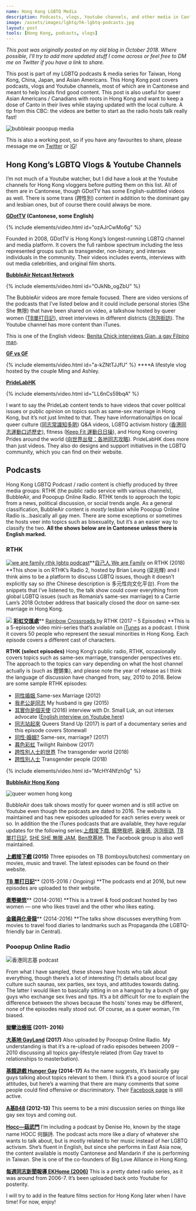 ```yaml
---
name: Hong Kong LGBTQ Media
description: Podcasts, vlogs, Youtube channels, and other media in Cantonese and English on HK queer life.
image: /assets/images/lgbtq/hk-lgbtq-podcasts.jpg
layout: post
tools: [Hong Kong, podcasts, vlogs]
---
```


*This post was originally posted on my old blog in October 2018. Where possible, I'll try to add more updated stuff I come across or feel free to DM me on Twitter if you have a link to share.*

This post is part of my LGBTQ podcasts & media series for Taiwan, Hong Kong, China, Japan, and Asian Americans. This Hong Kong post covers podcasts, vlogs and Youtube channels, most of which are in Cantonese and meant to help locals find good content. This post is also useful for queer Asian Americans / Canadians with roots in Hong Kong and want to keep a dose of Canto in their lives while staying updated with the local culture. A tip from this CBC: the videos are better to start as the radio hosts talk really fast!

![bubbleair pooopup media](/assets/images/lgbtq/hk-lgbtq-podcasts.jpg)

This is also a working post, so if you have any favourites to share, please message me on [Twitter](https://twitter.com/shenchingtou) or [IG](https://www.instagram.com/thecupandtheroad/)!

## Hong Kong’s LGBTQ Vlogs & Youtube Channels

I’m not much of a Youtube watcher, but I did have a look at the Youtube channels for Hong Kong vloggers before putting them on this list. All of them are in Cantonese, though GDotTV has some English-subtitled videos as well. There is some trans (跨性別) content in addition to the dominant gay and lesbian ones, but of course there could always be more.

**[GDotTV](https://www.youtube.com/user/nutongxueshe) (Cantonese, some English)**

{% include elements/video.html id="ozAJrCwMo6g" %}

Founded in 2008, GDotTV is Hong Kong’s longest-running LGBTQ channel and media platform. It covers the full rainbow spectrum including the less represented groups such as transgender, non-binary, and intersex individuals in the community. Their videos includes events, interviews with out media celebrities, and original film shorts.

[**BubbleAir Netcast Network**](https://www.youtube.com/user/bubbleairhk)

{% include elements/video.html id="OJkNb_ogZbU" %}

The BubbleAir videos are more female focused. There are video versions of the podcasts that I’ve listed below and it could include personal stories (She She 無限) that have been shared on video, a talkshow hosted by queer women ([TB單打日記](https://www.youtube.com/watch?v=fsSU_YZ1PVQ&list=PLHByEF-tRaVMnvb9c1o0FPHYbzqhHKGE0)), street interviews in different districts ([泡泡街訪](https://www.youtube.com/watch?v=Snks8l6Eeok&list=PLHByEF-tRaVODS4TTA16zWkwbmFY4Up1K)). The Youtube channel has more content than iTunes.

This is one of the English videos: [Benita Chick interviews Gian, a gay Filpino man](https://www.youtube.com/watch?v=OJkNb_ogZbU&index=4&list=PLHByEF-tRaVMvzPqxeku2YilFfzAcEJbD).

**[GF vs GF](https://www.youtube.com/user/alivesuet)**

{% include elements/video.html id="a-kZNtTJJfU" %}
****A lifestyle vlog hosted by the couple Ming and Ashley.

**[PrideLabHK](https://www.youtube.com/channel/UCT_dMyI3pNselsmfR6FC8tQ)**

{% include elements/video.html id="LL6nCs59bqA" %}

I want to say the PrideLab content tends to have videos that cover political issues or public opinion on topics such as same-sex marriage in Hong Kong, but it’s not just limited to that. They have informational/tips on local queer culture ([同志常識知多啲](https://www.youtube.com/playlist?list=PLvs0H04L2yb0Umukm7Fj4UJgrQMyZ6xQY)) Q&A videos, LGBTQ activism history ([香港同志運動口述歷史](https://www.youtube.com/playlist?list=PLvs0H04L2yb1STAYd30DqBZtxZfhW1jxp)), fitness ([Keep Fit 運動日日操](https://www.youtube.com/playlist?list=PLvs0H04L2yb3CB0ciwr8lks-DN6rekxme)), and Hong Kong covering Prides around the world ([向世界出發：各地同志攻略](https://www.youtube.com/playlist?list=PLvs0H04L2yb37-WXGXArpd5Q43Nenj_oy)). PrideLabHK does more than just videos. They also do designs and support initiatives in the LGBTQ community, which you can find on their website.

## **Podcasts**

Hong Kong LGBTQ Podcast / radio content is chiefly produced by three media groups: RTHK (the public radio service with various channels), BubbleAir, and Pooopup Online Radio. RTHK tends to approach the topic from a news, political discussion, or social trends angle. As a general classification, BubbleAir content is *mostly* lesbian while Pooopup Online Radio is…basically all gay men. There are some exceptions or sometimes the hosts veer into topics such as bisexuality, but it’s a an easier way to classify the two. **All the shows below are in Cantonese unless there is English marked.**

### **RTHK**

[![we are family rthk lgbtq podcast](quiver-image-url/2071A8B34BF623F55E77D8D69DA52DEA.jpg)](https://thecupandtheroad.files.wordpress.com/2018/10/programme_photo_s.jpg)**[自己人 We are Family](http://www.rthk.hk/radio/radio2/programme/wearefamily) on RTHK (2018)
 **This show is on RTHK’s Radio 2, hosted by Brian Leung (梁兆輝) and I think aims to be a platform to discuss LGBTQ issues, though it doesn’t explicitly say so (the Chinese description is 多元性向文化平台). From the snippets that I’ve listened to, the talk show could cover everything from global LGBTQ issues (such as Romania’s same-sex marriage) to a Carrie Lam’s 2018 October address that basically closed the door on same-sex marriage in Hong Kong.

[![](quiver-image-url/C00A8414607669A1FC7DDADA63AAA5D3.jpg)](https://thecupandtheroad.files.wordpress.com/2018/10/170x170_1255.jpg)
 [**彩虹交匯處**](https://itunes.apple.com/hk/podcast/%E5%BD%A9%E8%99%B9%E4%BA%A4%E5%8C%AF%E8%99%95/id1269400239?l=en&mt=2)** [Rainbow Crossroads ](http://www.rthk.hk/tv/dtt31/programme/rainbowcrossroad)by RTHK (2017 – 5 Episodes)
 **This is a 5-episode video mini-series that’s available on [iTunes](https://itunes.apple.com/hk/podcast/%E5%BD%A9%E8%99%B9%E4%BA%A4%E5%8C%AF%E8%99%95/id1269400239?l=en&mt=2) as a podcast. I think it covers 50 people who represent the sexual minorities in Hong Kong. Each episode covers a different cast of characters.

**RTHK (select episodes)**
 Hong Kong’s public radio, RTHK, occasionally covers topics such as same-sex marriage, transgender perspectives etc. The approach to the topics can vary depending on what the host channel actually is (such as 鏗鏘集), and please note the year of release as I think the language of discussion have changed from, say, 2010 to 2018\. Below are some sample RTHK episodes:

* [同性婚姻 ](http://podcast.rthk.hk/podcast/item_epi.php?pid=345&lang=en-US&id=19162) Same-sex Marriage (2012)
* [我老公是同志](https://podcast.rthk.hk/podcast/item_epi.php?pid=807) My husband is gay (2015)
* [其實你是個天使](http://podcast.rthk.hk/podcast/item_epi.php?pid=244&lang=zh-CN&id=71598Small) (2016) interview with Dr. Small Luk, an out intersex advocate ([English interview on Youtube here](https://www.youtube.com/watch?v=McHY4Nfzh0g))
* [同志站起來](http://www.rthk.hk/tv/dtt31/programme/songsthatdefinedhistory/episode/462378?lang=en) Queers Stand Up (2017) is part of a documentary series and this episode covers Stonewall
* [同性‧婚姻?](http://www.liberalstudies.hk/video/programme.php?vid=tcs17-1715) Same-sex, marriage? (2017)
* [暮色彩虹](https://podcast.rthk.hk/podcast/item_epi.php?pid=1206&lang=en-US&id=94413) Twilight Rainbow (2017)
* [跨性別人士的世界](http://podcast.rthk.hk/podcast/item_epi.php?pid=527&lang=en-US&id=107809) The transgender world (2018)
* [跨性別人士](http://podcasts.rthk.hk/podcast/item_epi.php?pid=467&lang=en-US&id=108892) Transgender people (2018)

{% include elements/video.html id="McHY4Nfzh0g" %}

**[BubbleAir Hong Kong](https://bubbleair.hk/programmes)**

![queer women hong kong](/assets/images/lgbtq/bubbleair-itunes.png)

BubbleAir does talk shows mostly for queer women and is still active on Youtube even though the podcasts are dated to 2016\. The website is maintained and has new episodes uploaded for each series every week or so. In addition the the iTunes podcasts that are available, they have regular updates for the following series:[上戲接下戲](https://bubbleair.hk/movieandthen1), [瘋戀我吧](https://bubbleair.hk/lovelounge), [染後感](https://bubbleair.hk/poc), [泡泡街訪](https://bubbleair.hk/bubbleinterview), [TB 單打日記](https://bubbleair.hk/tbshow), [SHE SHE 無限 JAM](https://bubbleair.hk/sheshejam), [Ben庶基地](https://bubbleair.hk/benshow). The Facebook group is also well maintained.

**[上戲接下戲](https://itunes.apple.com/us/podcast/%E4%B8%8A%E6%88%B2%E6%8E%A5%E4%B8%8B%E6%88%B2/id1114720236?mt=2) (2015)**
 Three episodes on TB (tomboys/butches) commentary on movies, music and travel. The latest episodes can be found on their website.

[**TB 單打日記**](https://itunes.apple.com/us/podcast/tb-%E5%96%AE%E8%BA%AB%E6%97%A5%E8%A8%98-bubbleair-podcast/id1059897544?mt=2)** (2015-2016 / Ongoing)
 **The podcasts end at 2016, but new episodes are uploaded to their website.

[**煮嘢樂悠**](https://itunes.apple.com/us/podcast/%E7%85%AE%E5%98%A2%E6%A8%82%E6%82%A0/id1062878555?mt=2)** (2014-2016)
 **This is a travel & food podcast hosted by two women — one who likes travel and the other who likes eating.

[**金雞與化骨龍**](https://itunes.apple.com/au/podcast/%E9%87%91%E9%9B%9E%E8%88%87%E5%8C%96%E9%AA%A8%E9%BE%8D/id1062877490?mt=2)** (2014-2016)
 **The talks show discusses everything from movies to travel food diaries to landmarks such as Propaganda (the LGBTQ-friendly bar in Central).

### **Pooopup Online Radio**

![香港同志基 podcast](/assets/images/lgbtq/hong-kong-gay-podcasts.png)

From what I have sampled, these shows have hosts who talk about everything, though there’s a lot of interesting (?) details about local gay culture such saunas, sex parties, sex toys, and attitudes towards dating. The latter I would liken to basically sitting in on a hangout by a bunch of gay guys who exchange sex lives and tips. It’s a bit difficult for me to explain the difference between the shows because the hosts’ tones may be different, none of the episodes really stood out. Of course, as a queer woman, I’m biased.

[**拗攣治療班**](https://itunes.apple.com/hk/podcast/%E6%8B%97%E6%94%A3%E6%B2%BB%E7%99%82%E7%8F%AD/id1315886238?l=en&mt=2) **(2011- 2016)**

**[大基地 GayLand](https://itunes.apple.com/hk/podcast/%E5%A4%A7%E5%9F%BA%E5%9C%B0-gayland/id1315886327?l=en&mt=2) (2017)**
 Also uploaded by Pooopup Online Radio. My understanding is that it’s a re-upload of radio episodes between 2009 – 2010 discussing all topics gay-lifestyle related (from Gay travel to relationships to masterbation).

 **[基餓遊戲 Hunger Gay](https://castbox.fm/vc/1096664) (2014-17)**
 As the name suggests, it’s basically gay guys talking about topics relevant to them. I think it’s a good source of local attitudes, but here’s a warning that there are many comments that some people could find offensive or discriminatory. Their [Facebook page](https://www.facebook.com/pooopup.lgbti/) is still active.

**[A基B48](https://itunes.apple.com/hk/podcast/a%E5%9F%BAb48/id1315885700?l=en&mt=2) (2012-13)**
 This seems to be a mini discussion series on things like gay sex toys and coming out.

**[Hocc—菇武門](https://anchor.fm/hocc)**
I’m including a podcast by Denise Ho, known by the stage name HOCC 何韻詩. The podcast acts more like a diary of whatever she wants to talk about, but is mostly related to her music instead of her LGBTQ activism. She’s fluent in English, but since she performs in East Asia now, the content available is mostly Cantonese and Mandarin if she is performing in Taiwan. She is one of the co-founders of Big Love Alliance in Hong Kong.

**[每週同志新聞報導 EKHome (2006)](https://www.youtube.com/user/ekhome/videos)**
This is a pretty dated radio series, as it was around from 2006-7\. It’s been uploaded back onto Youtube for posterity.

I will try to add in the feature films section for Hong Kong later when I have time! For now, enjoy!
